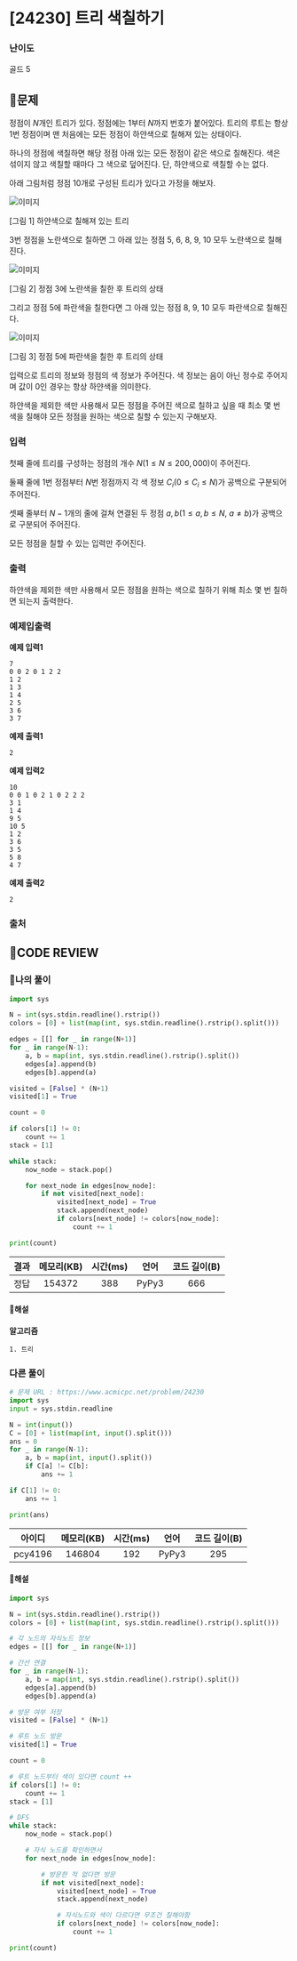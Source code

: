 # [24230] 트리 색칠하기

### **난이도**
골드 5
## **📝문제**
정점이 
$N$개인 트리가 있다. 정점에는 1부터 
$N$까지 번호가 붙어있다. 트리의 루트는 항상 1번 정점이며 맨 처음에는 모든 정점이 하얀색으로 칠해져 있는 상태이다.

하나의 정점에 색칠하면 해당 정점 아래 있는 모든 정점이 같은 색으로 칠해진다. 색은 섞이지 않고 색칠할 때마다 그 색으로 덮어진다. 단, 하얀색으로 색칠할 수는 없다.

아래 그림처럼 정점 10개로 구성된 트리가 있다고 가정을 해보자.

![이미지](https://upload.acmicpc.net/d60753e6-25d7-4baa-94c3-e99d84ed3d42/-/preview/)

[그림 1] 하얀색으로 칠해져 있는 트리

3번 정점을 노란색으로 칠하면 그 아래 있는 정점 5, 6, 8, 9, 10 모두 노란색으로 칠해진다.

![이미지](https://upload.acmicpc.net/6345e2aa-2c8a-4f59-a274-e9073c61e520/-/preview/)

[그림 2] 정점 3에 노란색을 칠한 후 트리의 상태

그리고 정점 5에 파란색을 칠한다면 그 아래 있는 정점 8, 9, 10 모두 파란색으로 칠해진다.

![이미지](https://upload.acmicpc.net/25b335ab-1493-4ca6-a4a0-87486da7e39d/-/preview/)

[그림 3] 정점 5에 파란색을 칠한 후 트리의 상태

입력으로 트리의 정보와 정점의 색 정보가 주어진다. 색 정보는 음이 아닌 정수로 주어지며 값이 0인 경우는 항상 하얀색을 의미한다.

하얀색을 제외한 색만 사용해서 모든 정점을 주어진 색으로 칠하고 싶을 때 최소 몇 번 색을 칠해야 모든 정점을 원하는 색으로 칠할 수 있는지 구해보자.

### **입력**
첫째 줄에 트리를 구성하는 정점의 개수 
$N(1 ≤ N ≤ 200,000)$이 주어진다.

둘째 줄에 1번 정점부터 
$N$번 정점까지 각 색 정보 
$C_i (0 ≤ C_i ≤ N)$가 공백으로 구분되어 주어진다.

셋째 줄부터 
$N - 1$개의 줄에 걸쳐 연결된 두 정점 
$a, b(1 ≤ a, b ≤ N$, 
$a ≠ b)$가 공백으로 구분되어 주어진다.  

모든 정점을 칠할 수 있는 입력만 주어진다.
### **출력**
하얀색을 제외한 색만 사용해서 모든 정점을 원하는 색으로 칠하기 위해 최소 몇 번 칠하면 되는지 출력한다.
### **예제입출력**

**예제 입력1**

```
7
0 0 2 0 1 2 2
1 2
1 3
1 4
2 5
3 6
3 7
```

**예제 출력1**

```
2
```

**예제 입력2**

```
10
0 0 1 0 2 1 0 2 2 2
3 1
1 4
9 5
10 5
1 2
3 6
3 5
5 8
4 7
```

**예제 출력2**

```
2
```

### **출처**

## **🧐CODE REVIEW**

### **🧾나의 풀이**

```python
import sys

N = int(sys.stdin.readline().rstrip())
colors = [0] + list(map(int, sys.stdin.readline().rstrip().split()))

edges = [[] for _ in range(N+1)]
for _ in range(N-1):
    a, b = map(int, sys.stdin.readline().rstrip().split())
    edges[a].append(b)
    edges[b].append(a)

visited = [False] * (N+1)
visited[1] = True

count = 0

if colors[1] != 0:
    count += 1
stack = [1]

while stack:
    now_node = stack.pop()

    for next_node in edges[now_node]:
        if not visited[next_node]:
            visited[next_node] = True
            stack.append(next_node)
            if colors[next_node] != colors[now_node]:
                count += 1

print(count)
```

결과	| 메모리(KB) |	시간(ms) |	언어 |	코드 길이(B)
:----:|:-----:|:-----:|:-----:|:--------:
정답|154372|388|PyPy3|666
#### **📝해설**

**알고리즘**
```
1. 트리
```

### **다른 풀이**

```python
# 문제 URL : https://www.acmicpc.net/problem/24230
import sys
input = sys.stdin.readline

N = int(input())
C = [0] + list(map(int, input().split()))
ans = 0
for _ in range(N-1):
    a, b = map(int, input().split())
    if C[a] != C[b]:
        ans += 1

if C[1] != 0:
    ans += 1

print(ans)
```

아이디 | 메모리(KB) |	시간(ms) |	언어 |	코드 길이(B) 
:-----:|:-----:|:-----:|:----:|:--------:
pcy4196|146804|192|PyPy3|295
#### **📝해설**

```python
import sys

N = int(sys.stdin.readline().rstrip())
colors = [0] + list(map(int, sys.stdin.readline().rstrip().split()))

# 각 노드의 자식노드 정보
edges = [[] for _ in range(N+1)]

# 간선 연결
for _ in range(N-1):
    a, b = map(int, sys.stdin.readline().rstrip().split())
    edges[a].append(b)
    edges[b].append(a)

# 방문 여부 저장
visited = [False] * (N+1)

# 루트 노드 방문
visited[1] = True

count = 0

# 루트 노드부터 색이 있다면 count ++
if colors[1] != 0:
    count += 1
stack = [1]

# DFS
while stack:
    now_node = stack.pop()

    # 자식 노드를 확인하면서
    for next_node in edges[now_node]:

        # 방문한 적 없다면 방문
        if not visited[next_node]:
            visited[next_node] = True
            stack.append(next_node)

            # 자식노드와 색이 다르다면 무조건 칠해야함
            if colors[next_node] != colors[now_node]:
                count += 1

print(count)
```